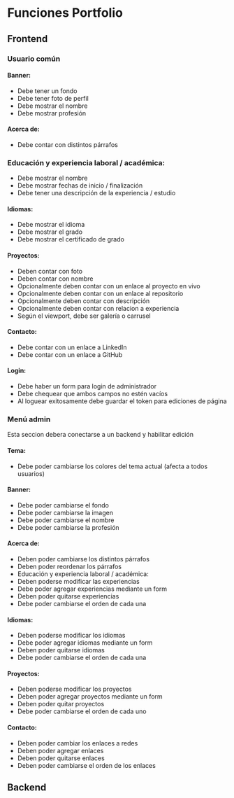 # Funciones Portfolio

## Frontend

### Usuario común

#### Banner:

- Debe tener un fondo
- Debe tener foto de perfil
- Debe mostrar el nombre
- Debe mostrar profesión

#### Acerca de:

- Debe contar con distintos párrafos

### Educación y experiencia laboral / académica:

- Debe mostrar el nombre
- Debe mostrar fechas de inicio / finalización
- Debe tener una descripción de la experiencia / estudio

#### Idiomas:

- Debe mostrar el idioma
- Debe mostrar el grado
- Debe mostrar el certificado de grado

#### Proyectos:

- Deben contar con foto
- Deben contar con nombre
- Opcionalmente deben contar con un enlace al proyecto en vivo
- Opcionalmente deben contar con un enlace al repositorio
- Opcionalmente deben contar con descripción
- Opcionalmente deben contar con relacion a experiencia
- Según el viewport, debe ser galería o carrusel

#### Contacto:

- Debe contar con un enlace a LinkedIn
- Debe contar con un enlace a GitHub

#### Login:

- Debe haber un form para login de administrador
- Debe chequear que ambos campos no estén vacíos
- Al loguear exitosamente debe guardar el token para ediciones de página

### Menú admin

Esta seccion debera conectarse a un backend y habilitar edición

#### Tema:

- Debe poder cambiarse los colores del tema actual (afecta a todos usuarios)

#### Banner:

- Debe poder cambiarse el fondo
- Debe poder cambiarse la imagen
- Debe poder cambiarse el nombre
- Debe poder cambiarse la profesión

#### Acerca de:

- Deben poder cambiarse los distintos párrafos
- Deben poder reordenar los párrafos
- Educación y experiencia laboral / académica:
- Deben poderse modificar las experiencias
- Debe poder agregar experiencias mediante un form
- Deben poder quitarse experiencias
- Debe poder cambiarse el orden de cada una

#### Idiomas:

- Deben poderse modificar los idiomas
- Debe poder agregar idiomas mediante un form
- Deben poder quitarse idiomas
- Debe poder cambiarse el orden de cada una

#### Proyectos:

- Deben poderse modificar los proyectos
- Deben poder agregar proyectos mediante un form
- Deben poder quitar proyectos
- Debe poder cambiarse el orden de cada uno

#### Contacto:

- Deben poder cambiar los enlaces a redes
- Deben poder agregar enlaces
- Deben poder quitarse enlaces
- Deben poder cambiarse el orden de los enlaces

## Backend
